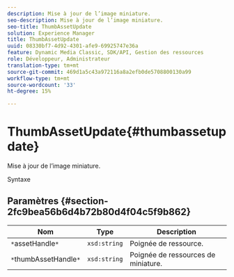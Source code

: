```yaml
---
description: Mise à jour de l’image miniature.
seo-description: Mise à jour de l’image miniature.
seo-title: ThumbAssetUpdate
solution: Experience Manager
title: ThumbAssetUpdate
uuid: 08330bf7-4d92-4301-afe9-69925747e36a
feature: Dynamic Media Classic, SDK/API, Gestion des ressources
role: Développeur, Administrateur
translation-type: tm+mt
source-git-commit: 469d1a5c43a972116a8a2efb0de5708800130a99
workflow-type: tm+mt
source-wordcount: '33'
ht-degree: 15%

---
```



# ThumbAssetUpdate{#thumbassetupdate}

Mise à jour de l’image miniature.

Syntaxe

## Paramètres {#section-2fc9bea56b6d4b72b80d4f04c5f9b862}

| Nom | Type | Description |
|---|---|---|
| `*`assetHandle`*` | `xsd:string` | Poignée de ressource. |
| `*`thumbAssetHandle`*` | `xsd:string` | Poignée de ressources de miniature. |

